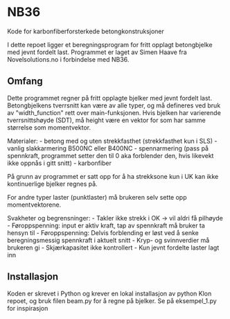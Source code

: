 # NB36
Kode for karbonfiberforsterkede betongkonstruksjoner

I dette repoet ligger et beregningsprogram for fritt opplagt betongbjelke med jevnt fordelt last.
Programmet er laget av Simen Haave fra Novelsolutions.no i forbindelse med NB36.

## Omfang
Dette programmet regner på fritt opplagte bjelker med jevnt fordelt last. Betongbjelkens tverrsnitt kan være av alle typer,
og må defineres ved bruk av "width_function" rett over main-funksjonen. Hvis bjelken har varierende tverrsnittshøyde (SDT),
må height være en vektor for som har samme størrelse som momentvektor.

Materialer:
    - betong med og uten strekkfasthet (strekkfasthet kun i SLS)
    - vanlig slakkarmering B500NC eller B400NC
    - spennarmering (pass på spennkraft, programmet setter den til 0 aka forblender den, hvis likevekt ikke oppnås i gitt snitt)
    - karbonfiber

På grunn av programmet er satt opp for å ha strekksone kun i UK kan ikke kontinuerlige bjelker regnes på.

For andre typer laster (punktlaster) må brukeren selv sette opp momentvektorene.

Svakheter og begrensninger: 
    - Takler ikke strekk i OK -> vil aldri få pilhøyde
    - Føroppspenning: input er aktiv kraft, tap av spennkraft må bruker ta hensyn til
    - Føroppspenning: Delvis forblending er løst ved å senke beregningsmessig spennkraft i aktuelt snitt
    - Kryp- og svinnverdier må brukeren gi
    - Skjærkapasitet ikke kontrollert
    - Kun jevnt fordelte laster lagt inn


## Installasjon
Koden er skrevet i Python og krever en lokal installasjon av python
Klon repoet, og bruk filen beam.py for å regne på bjelker. Se på eksempel_1.py for inspirasjon
